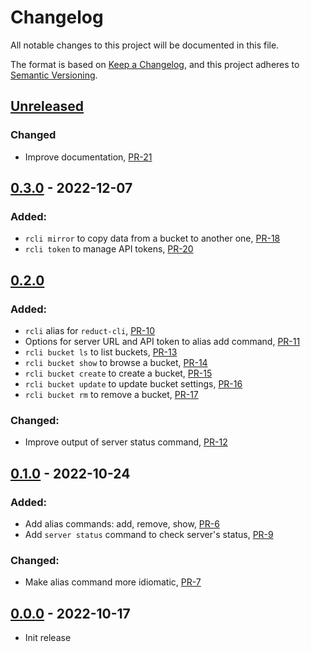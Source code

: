 # Changelog

All notable changes to this project will be documented in this file.

The format is based on [Keep a Changelog](https://keepachangelog.com/en/1.0.0/),
and this project adheres to [Semantic Versioning](https://semver.org/spec/v2.0.0.html).

## [Unreleased]

### Changed

- Improve documentation, [PR-21](https://github.com/reduct-storage/reduct-cli/pull/21)

## [0.3.0] - 2022-12-07

### Added:

- `rcli mirror` to copy data from a bucket to another
  one, [PR-18](https://github.com/reduct-storage/reduct-cli/pull/18)
- `rcli token` to manage API tokens, [PR-20](https://github.com/reduct-storage/reduct-cli/pull/20)

## [0.2.0]

### Added:

- `rcli` alias for `reduct-cli`, [PR-10](https://github.com/reduct-storage/reduct-cli/pull/10)
- Options for server URL and API token to alias add
  command, [PR-11](https://github.com/reduct-storage/reduct-cli/pull/11)
- `rcli bucket ls` to list buckets, [PR-13](https://github.com/reduct-storage/reduct-cli/pull/13)
- `rcli bucket show` to browse a bucket, [PR-14](https://github.com/reduct-storage/reduct-cli/pull/14)
- `rcli bucket create` to create a bucket, [PR-15](https://github.com/reduct-storage/reduct-cli/pull/15)
- `rcli bucket update` to update bucket settings, [PR-16](https://github.com/reduct-storage/reduct-cli/pull/16)
- `rcli bucket rm` to remove a bucket, [PR-17](https://github.com/reduct-storage/reduct-cli/pull/17)

### Changed:

- Improve output of server status command, [PR-12](https://github.com/reduct-storage/reduct-cli/pull/12)

## [0.1.0] - 2022-10-24

### Added:

- Add alias commands: add, remove, show, [PR-6](https://github.com/reduct-storage/reduct-cli/pull/6)
- Add `server status` command to check server's status, [PR-9](https://github.com/reduct-storage/reduct-cli/pull/9)

### Changed:

- Make alias command more idiomatic, [PR-7](https://github.com/reduct-storage/reduct-cli/pull/7)

## [0.0.0] - 2022-10-17

- Init release

[Unreleased]: https://github.com/reduct-storage/reduct-cli/compare/v0.3.0...HEAD

[0.3.0]: https://github.com/reduct-storage/reduct-cli/compare/v0.2.0...v0.3.0

[0.2.0]: https://github.com/reduct-storage/reduct-cli/compare/v0.1.0...v0.2.0

[0.1.0]: https://github.com/reduct-storage/reduct-cli/compare/v0.0.0...v0.1.0

[0.0.0]: https://github.com/reduct-storage/reduct-cli/compare/tag/v0.0.0
